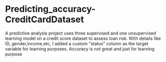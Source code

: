 # Predicting_accuracy-CreditCardDataset
A predictive analysis project uses three supervised and one unsupervised learning model on a credit score dataset to assess loan risk. With details like ID, gender,income,etc, I added a custom "status" column as the target variable for learning purposes. Accuracy is not great and just for learning purpose
